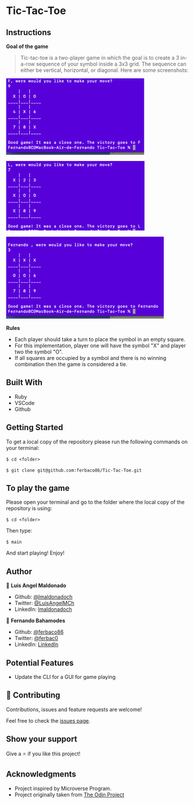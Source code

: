 # Tic-Tac-Toe

## Instructions

**Goal of the game**

> Tic-tac-toe is a two-player game in which the goal is to create a 3 in-a-row sequence of your symbol inside a 3x3 grid. The sequence can either be vertical, horizontal, or diagonal. Here are some screenshots:

![screenshot](assets/screenshot1.png)

![screenshot](assets/screenshot2.png)

![screenshot](assets/screenshot3.png)

**Rules**

- Each player should take a turn to place the symbol in an empty square.
- For this implementation, player one will have the symbol "X" and player two the symbol "O".
- If all squares are occupied by a symbol and there is no winning combination then the game is considered a tie.

## Built With

- Ruby
- VSCode
- Github

## Getting Started

To get a local copy of the repository please run the following commands on your terminal:

```
$ cd <folder>
```

```
$ git clone git@github.com:ferbaco86/Tic-Tac-Toe.git
```

## To play the game

Please open your terminal and go to the folder where the local copy of the repository is using:

```
$ cd <folder>
```

Then type:

```
$ main
```

And start playing! Enjoy!

## Author

👤 **Luis Angel Maldonado**

- Github: [@lmaldonadoch](https://github.com/lmaldonadoch)
- Twitter: [@LuisAngelMCh](https://twitter.com/LuisAngelMCh)
- LinkedIn: [lmaldonadoch](https://www.linkedin.com/in/luis-angel-maldonado-5b503a1a3/)

👤 **Fernando Bahamodes**

- Github: [@ferbaco86](https://github.com/ferbaco86)
- Twitter: [@ferbac0](https://twitter.com/ferbac0)
- LinkedIn: [LinkedIn](https://www.linkedin.com/in/fernando-bahamondes-correa/)

## Potential Features

- Update the CLI for a GUI for game playing

## 🤝 Contributing

Contributions, issues and feature requests are welcome!

Feel free to check the [issues page](https://github.com/ferbaco86/Tic-Tac-Toe/issues).

## Show your support

Give a ⭐️ if you like this project!

## Acknowledgments

- Project inspired by Microverse Program.
- Project originally taken from [The Odin Project](https://www.theodinproject.com/courses/ruby-programming/lessons/oop)
